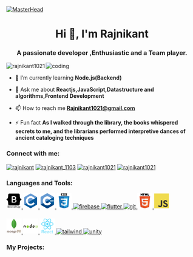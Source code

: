 [![MasterHead](https://repository-images.githubusercontent.com/588181932/e36ec678-7984-4cdd-8e4c-a3932772ff8e)](https://rishavchanda.io)
<h1 align="center">Hi 👋, I'm Rajnikant</h1>
<h3 align="center">A passionate  developer ,Enthusiastic and a Team player.</h3>

 <img margin="50"  align="right" alt="coding" width="400"  src="https://i.pinimg.com/originals/81/17/8b/81178b47a8598f0c81c4799f2cdd4057.gif"  /> 
<p align="left"> <img margin="50" src="https://komarev.com/ghpvc/?username=rajnikant1021&label=Profile%20views&color=0e75b6&style=flat" alt="rajnikant1021" /> </p>

- 🌱 I’m currently learning **Node.js(Backend)**

- 💬 Ask me about **Reactjs,JavaScript,Datastructure and algorithms,Frontend Development**

- 📫 How to reach me **Rajnikant1021@gmail.com**

- ⚡ Fun fact **As I walked through the library, the books whispered secrets to me, and the librarians performed interpretive dances of ancient cataloging techniques**

<h3 align="left">Connect with me:</h3>
<p align="left">
<a href="https://linkedin.com/in/rajnikant" target="blank"><img margin="50" align="center" src="https://raw.githubusercontent.com/rahuldkjain/github-profile-readme-generator/master/src/images/icons/Social/linked-in-alt.svg" alt="rajnikant" height="30" width="40" /></a>
<a href="https://instagram.com/rajnikant_1103" target="blank"><img margin="50" align="center" src="https://raw.githubusercontent.com/rahuldkjain/github-profile-readme-generator/master/src/images/icons/Social/instagram.svg" alt="rajnikant_1103" height="30" width="40" /></a>
<a href="https://www.hackerrank.com/rajnikant1021" target="blank"><img margin="50" align="center" src="https://raw.githubusercontent.com/rahuldkjain/github-profile-readme-generator/master/src/images/icons/Social/hackerrank.svg" alt="rajnikant1021" height="30" width="40" /></a>
<a href="https://auth.geeksforgeeks.org/user/rajnikant1021" target="blank"><img margin="50" align="center" src="https://raw.githubusercontent.com/rahuldkjain/github-profile-readme-generator/master/src/images/icons/Social/geeks-for-geeks.svg" alt="rajnikant1021" height="30" width="40" /></a>
</p>

<h3 align="left">Languages and Tools:</h3>
<p align="left"> <a href="https://getbootstrap.com" target="_blank" rel="noreferrer"> <img margin="50" src="https://raw.githubusercontent.com/devicons/devicon/master/icons/bootstrap/bootstrap-plain-wordmark.svg" alt="bootstrap" width="40" height="40"/> </a> <a href="https://www.cprogramming.com/" target="_blank" rel="noreferrer"> <img margin="50" src="https://raw.githubusercontent.com/devicons/devicon/master/icons/c/c-original.svg" alt="c" width="40" height="40"/> </a> <a href="https://www.w3schools.com/cpp/" target="_blank" rel="noreferrer"> <img margin="50" src="https://raw.githubusercontent.com/devicons/devicon/master/icons/cplusplus/cplusplus-original.svg" alt="cplusplus" width="40" height="40"/> </a> <a href="https://www.w3schools.com/css/" target="_blank" rel="noreferrer"> <img margin="50" src="https://raw.githubusercontent.com/devicons/devicon/master/icons/css3/css3-original-wordmark.svg" alt="css3" width="40" height="40"/> </a>  <a href="https://firebase.google.com/" target="_blank" rel="noreferrer"> <img margin="50" src="https://www.vectorlogo.zone/logos/firebase/firebase-icon.svg" alt="firebase" width="40" height="40"/> </a> <a href="https://flutter.dev" target="_blank" rel="noreferrer"> <img margin="50" src="https://www.vectorlogo.zone/logos/flutterio/flutterio-icon.svg" alt="flutter" width="40" height="40"/> </a> <a href="https://git-scm.com/" target="_blank" rel="noreferrer"> <img margin="50" src="https://www.vectorlogo.zone/logos/git-scm/git-scm-icon.svg" alt="git" width="40" height="40"/> </a> <a href="https://www.w3.org/html/" target="_blank" rel="noreferrer"> <img margin="50" src="https://raw.githubusercontent.com/devicons/devicon/master/icons/html5/html5-original-wordmark.svg" alt="html5" width="40" height="40"/> </a> <a href="https://developer.mozilla.org/en-US/docs/Web/JavaScript" target="_blank" rel="noreferrer"> <img margin="50" src="https://raw.githubusercontent.com/devicons/devicon/master/icons/javascript/javascript-original.svg" alt="javascript" width="40" height="40"/> </a>
<h3 align="left"></h3> <a href="https://www.mongodb.com/" target="_blank" rel="noreferrer"> <img margin="50" src="https://raw.githubusercontent.com/devicons/devicon/master/icons/mongodb/mongodb-original-wordmark.svg" alt="mongodb" width="40" height="40"/> </a> <a href="https://nodejs.org" target="_blank" rel="noreferrer"> <img margin="50" src="https://raw.githubusercontent.com/devicons/devicon/master/icons/nodejs/nodejs-original-wordmark.svg" alt="nodejs" width="40" height="40"/> </a> <a href="https://reactjs.org/" target="_blank" rel="noreferrer"> <img margin="50" src="https://raw.githubusercontent.com/devicons/devicon/master/icons/react/react-original-wordmark.svg" alt="react" width="40" height="40"/> </a> <a href="https://tailwindcss.com/" target="_blank" rel="noreferrer"> <img margin="50" src="https://www.vectorlogo.zone/logos/tailwindcss/tailwindcss-icon.svg" alt="tailwind" width="40" height="40"/> </a> <a href="https://unity.com/" target="_blank" rel="noreferrer"> <img margin="50" src="https://www.vectorlogo.zone/logos/unity3d/unity3d-icon.svg" alt="unity" width="40" height="40"/> </a> </p>

<h3 align="left">My Projects:</h3>




